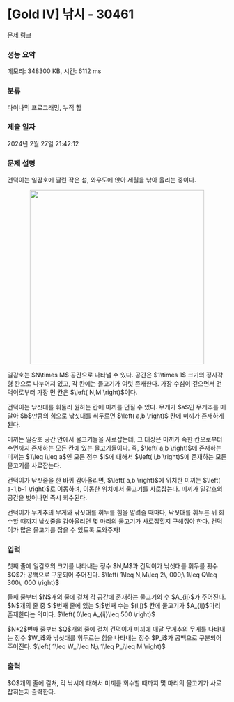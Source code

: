 # [Gold IV] 낚시 - 30461 

[문제 링크](https://www.acmicpc.net/problem/30461) 

### 성능 요약

메모리: 348300 KB, 시간: 6112 ms

### 분류

다이나믹 프로그래밍, 누적 합

### 제출 일자

2024년 2월 27일 21:42:12

### 문제 설명

<p>건덕이는 일감호에 딸린 작은 섬, 와우도에 앉아 세월을 낚아 올리는 중이다.</p>

<p align="center"><img alt="" src="" width="400px"></p>

<p>일감호는 $N\times M$ 공간으로 나타낼 수 있다. 공간은 $1\times 1$ 크기의 정사각형 칸으로 나누어져 있고, 각 칸에는 물고기가 여럿 존재한다. 가장 수심이 깊으면서 건덕이로부터 가장 먼 칸은 $\left( N,M \right)$이다.</p>

<p>건덕이는 낚싯대를 휘둘러 원하는 칸에 미끼를 던질 수 있다. 무게가 $a$인 무게추를 매달아 $b$만큼의 힘으로 낚싯대를 휘두르면 $\left( a,b \right)$ 칸에 미끼가 존재하게 된다.</p>

<p>미끼는 일감호 공간 안에서 물고기들을 사로잡는데, 그 대상은 미끼가 속한 칸으로부터 수면까지 존재하는 모든 칸에 있는 물고기들이다. 즉, $\left( a,b \right)$에 존재하는 미끼는 $1\leq i\leq a$인 모든 정수 $i$에 대해서 $\left( i,b \right)$에 존재하는 모든 물고기를 사로잡는다.</p>

<p>건덕이가 낚싯줄을 한 바퀴 감아올리면, $\left( a,b \right)$에 위치한 미끼는 $\left( a-1,b-1 \right)$로 이동하며, 이동한 위치에서 물고기를 사로잡는다. 미끼가 일감호의 공간을 벗어나면 즉시 회수된다.</p>

<p>건덕이가 무게추의 무게와 낚싯대를 휘두를 힘을 알려줄 때마다, 낚싯대를 휘두른 뒤 회수할 때까지 낚싯줄을 감아올리면 몇 마리의 물고기가 사로잡힐지 구해줘야 한다. 건덕이가 많은 물고기를 잡을 수 있도록 도와주자!</p>

### 입력 

 <p>첫째 줄에 일감호의 크기를 나타내는 정수 $N,M$과 건덕이가 낚싯대를 휘두를 횟수 $Q$가 공백으로 구분되어 주어진다. $\left( 1\leq N,M\leq 2\, 000;\ 1\leq Q\leq 300\, 000 \right)$</p>

<p>둘째 줄부터 $N$개의 줄에 걸쳐 각 공간에 존재하는 물고기의 수 $A_{ij}$가 주어진다. $N$개의 줄 중 $i$번째 줄에 있는 $j$번째 수는 $(i,j)$ 칸에 물고기가 $A_{ij}$마리 존재한다는 의미다. $\left( 0\leq A_{ij}\leq 500 \right)$</p>

<p>$N+2$번째 줄부터 $Q$개의 줄에 걸쳐 건덕이가 미끼에 매달 무게추의 무게를 나타내는 정수 $W_i$와 낚싯대를 휘두르는 힘을 나타내는 정수 $P_i$가 공백으로 구분되어 주어진다. $\left( 1\leq W_i\leq N;\ 1\leq P_i\leq M \right)$</p>

### 출력 

 <p>$Q$개의 줄에 걸쳐, 각 낚시에 대해서 미끼를 회수할 때까지 몇 마리의 물고기가 사로잡히는지 출력한다.</p>

